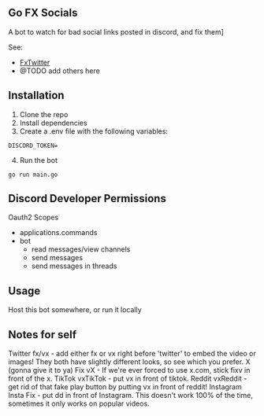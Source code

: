 ## Go FX Socials

A bot to watch for bad social links posted in discord, and fix them]

See: 
* [FxTwitter](https://github.com/FixTweet/FxTwitter)
* @TODO add others here

## Installation

1) Clone the repo
2) Install dependencies
3) Create a .env file with the following variables:
```
DISCORD_TOKEN=
```
4) Run the bot
```
go run main.go
```

## Discord Developer Permissions

Oauth2 Scopes
- applications.commands
- bot
  - read messages/view channels
  - send messages
  - send messages in threads

## Usage

Host this bot somewhere, or run it locally

## Notes for self


Twitter
fx/vx - add either fx or vx right before 'twitter' to embed the video or images! They both have slightly different looks, so see which you prefer.
X (gonna give it to ya)
Fix vX - If we're ever forced to use x.com, stick fixv in front of the x.
TikTok
vxTikTok - put vx in front of tiktok.
Reddit
vxReddit - get rid of that fake play button by putting vx in front of reddit!
Instagram
Insta Fix - put dd in front of Instagram. This doesn't work 100% of the time, sometimes it only works on popular videos.